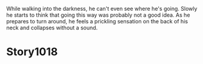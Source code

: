While walking into the darkness, he can't even see where he's going. Slowly he starts to think that going this way was probably not a good idea.
As he prepares to turn around, he feels a prickling sensation on the back of his neck and collapses without a sound.
# Story1018
